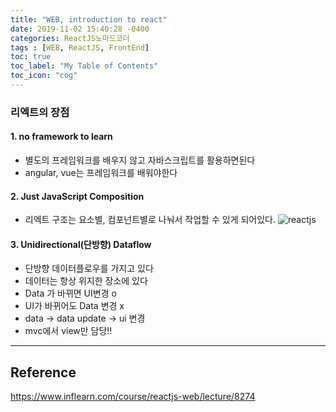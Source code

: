 ```yaml
---
title: "WEB, introduction to react"
date: 2019-11-02 15:40:28 -0400
categories: ReactJS노마드코더
tags : [WEB, ReactJS, FrontEnd]
toc: true
toc_label: "My Table of Contents"
toc_icon: "cog"
---
```

### 리엑트의 장점
#### 1. no framework to learn
- 별도의 프레임워크를 배우지 않고 자바스크립트를 활용하면된다
- angular, vue는 프레임워크를 배워야한다
#### 2. Just JavaScript Composition
- 리엑트 구조는 요소별, 컴포넌트별로 나눠서 작업할 수 있게 되어있다.
![reactjs](https://user-images.githubusercontent.com/55946791/69518378-b8ead780-0f9a-11ea-8e36-9cf6c40bb904.JPG)
#### 3. Unidirectional(단방향) Dataflow
- 단방향 데이터플로우를 가지고 있다
- 데이터는 항상 위지한 장소에 있다
- Data 가 바뀌면 UI변경 o
- UI가 바뀌어도 Data 변경 x
- data -> data update -> ui 변경
- mvc에서 view만 담당!!

---
## Reference
<https://www.inflearn.com/course/reactjs-web/lecture/8274>
